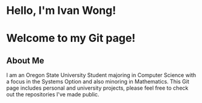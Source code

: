 # Hello, I'm Ivan Wong!

# Welcome to my Git page!

## About Me
I am an  Oregon State University Student majoring in Computer Science with a focus in the Systems Option and also minoring in Mathematics.
This Git page includes personal and university projects, please feel free to check out the repositories I've made public.
